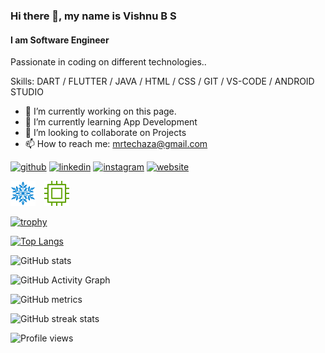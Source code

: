 ### Hi there 👋, my name is Vishnu B S
#### I am Software Engineer 
Passionate in coding on different technologies..

Skills: DART / FLUTTER / JAVA / HTML / CSS / GIT / VS-CODE / ANDROID STUDIO

- 🔭 I’m currently working on this page. 
- 🌱 I’m currently learning App Development 
- 👯 I’m looking to collaborate on Projects 
- 📫 How to reach me: mrtechaza@gmail.com 


[<img src='https://cdn.jsdelivr.net/npm/simple-icons@3.0.1/icons/github.svg' alt='github' height='40'>](https://github.com/techaza)  [<img src='https://cdn.jsdelivr.net/npm/simple-icons@3.0.1/icons/linkedin.svg' alt='linkedin' height='40'>](https://www.linkedin.com/in/https://www.linkedin.com/in/mrtechaza/)  [<img src='https://cdn.jsdelivr.net/npm/simple-icons@3.0.1/icons/instagram.svg' alt='instagram' height='40'>](https://www.instagram.com/mr.techaza/)  [<img src='https://cdn.jsdelivr.net/npm/simple-icons@3.0.1/icons/icloud.svg' alt='website' height='40'>](https://techaza.github.io/VISHNU_BS/)  

<a href='https://archiveprogram.github.com/'><img src='https://raw.githubusercontent.com/acervenky/animated-github-badges/master/assets/acbadge.gif' width='40' height='40'></a> <a href='https://docs.github.com/en/developers'><img src='https://raw.githubusercontent.com/acervenky/animated-github-badges/master/assets/devbadge.gif' width='40' height='40'></a> 

[![trophy](https://github-profile-trophy.vercel.app/?username=techaza)](https://github.com/ryo-ma/github-profile-trophy)

[![Top Langs](https://github-readme-stats.vercel.app/api/top-langs/?username=techaza)](https://github.com/anuraghazra/github-readme-stats)

![GitHub stats](https://github-readme-stats.vercel.app/api?username=techaza&show_icons=true)  

![GitHub Activity Graph](https://activity-graph.herokuapp.com/graph?username=techaza)  

![GitHub metrics](https://metrics.lecoq.io/techaza)  

![GitHub streak stats](https://streak-stats.demolab.com/?user=techaza)  

![Profile views](https://gpvc.arturio.dev/techaza)  
